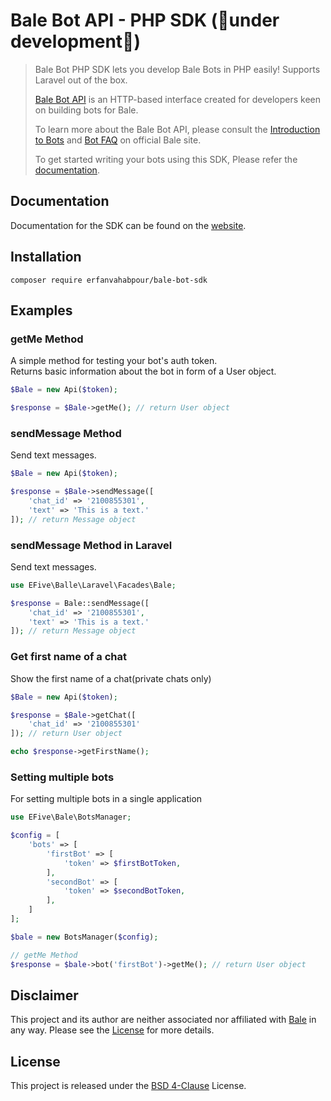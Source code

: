 Bale Bot API - PHP SDK (🚧under development🚧)
==========================

> Bale Bot PHP SDK lets you develop Bale Bots in PHP easily! Supports Laravel out of the box.
>
> [Bale Bot API](https://dev.bale.ai/) is an HTTP-based interface created for developers keen on building bots for Bale.
> 
> To learn more about the Bale Bot API, please consult the [Introduction to Bots](https://dev.bale.ai/) and [Bot FAQ](https://docs.bale.ai/) on official Bale site.
>
> To get started writing your bots using this SDK, Please refer the [documentation](https://bale-bot-sdk.efive.net/).

## Documentation

Documentation for the SDK can be found on the [website](https://bale-bot-sdk.efive.net/).

## Installation

```shell
composer require erfanvahabpour/bale-bot-sdk
```

## Examples

### getMe Method
<p>A simple method for testing your bot's auth token.
<br>
Returns basic information about the bot in form of a User object.
</p>

```php
$Bale = new Api($token);

$response = $Bale->getMe(); // return User object
```

### sendMessage Method
<p>Send text messages.</p>

```php
$Bale = new Api($token);

$response = $Bale->sendMessage([
    'chat_id' => '2100855301',
    'text' => 'This is a text.'
]); // return Message object
```

### sendMessage Method in Laravel
<p>Send text messages.</p>

```php
use EFive\Balle\Laravel\Facades\Bale;

$response = Bale::sendMessage([
    'chat_id' => '2100855301',
    'text' => 'This is a text.'
]); // return Message object
```

### Get first name of a chat
<p>Show the first name of a chat(private chats only)</p>

```php
$Bale = new Api($token);

$response = $Bale->getChat([
    'chat_id' => '2100855301'
]); // return User object

echo $response->getFirstName();
```

### Setting multiple bots
<P>For setting multiple bots in a single application</P>

```php
use EFive\Bale\BotsManager;

$config = [
    'bots' => [
        'firstBot' => [
            'token' => $firstBotToken,
        ],
        'secondBot' => [
            'token' => $secondBotToken,
        ],
    ]
];

$bale = new BotsManager($config);

// getMe Method
$response = $bale->bot('firstBot')->getMe(); // return User object
```

## Disclaimer

This project and its author are neither associated nor affiliated with [Bale](https://bale.ai/) in any way. 
Please see the [License](https://github.com/ErfanVahabpour/Bale-Bot-SDK/blob/main/LICENSE.md) for more details.

## License

This project is released under the [BSD 4-Clause](https://github.com/ErfanVahabpour/Bale-Bot-SDK/blob/main/LICENSE.md) License.
